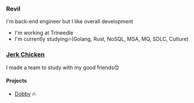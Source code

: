 ### __Revil__
I'm back-end engineer but I like overall development
- I'm working at Trineedle
- I'm currently studying🔥(Golang, Rust, NoSQL, MSA, MQ, SDLC, Culture)

### __[Jerk Chicken](https://github.com/Jerk-Chickens)__
I made a team to study with my good friends😊
#### Projects
- [Dobby](https://github.com/orgs/Jerk-Chickens/repositories?q=dobby&type=all&sort=) 🔥
